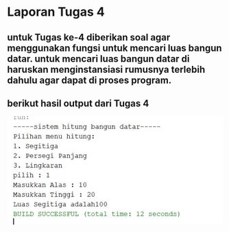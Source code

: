 # Laporan Tugas 4

## untuk Tugas ke-4 diberikan soal agar menggunakan fungsi untuk mencari luas bangun datar. untuk mencari luas bangun datar di haruskan menginstansiasi rumusnya terlebih dahulu agar dapat di proses program. 

## berikut hasil output dari Tugas 4
<img src="4.jpg">